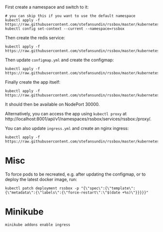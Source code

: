 First create a namespace and switch to it:
```
# you can skip this if you want to use the default namespace
kubectl apply -f https://raw.githubusercontent.com/stefansundin/rssbox/master/kubernetes/namespace.yml
kubectl config set-context --current --namespace=rssbox
```

Then create the redis service:
```
kubectl apply -f https://raw.githubusercontent.com/stefansundin/rssbox/master/kubernetes/redis.yml
```

Then update `configmap.yml` and create the configmap:
```
kubectl apply -f https://raw.githubusercontent.com/stefansundin/rssbox/master/kubernetes/configmap.yml
```

Finally create the app itself:
```
kubectl apply -f https://raw.githubusercontent.com/stefansundin/rssbox/master/kubernetes/rssbox.yml
```

It should then be available on NodePort 30000.

Alternatively, you can access the app using `kubectl proxy` at http://localhost:8001/api/v1/namespaces/rssbox/services/rssbox:/proxy/.

You can also update `ingress.yml` and create an nginx ingress:
```
kubectl apply -f https://raw.githubusercontent.com/stefansundin/rssbox/master/kubernetes/ingress.yml
```

# Misc

To force pods to be recreated, e.g. after updating the configmap, or to deploy the latest docker image, run:
```
kubectl patch deployment rssbox -p "{\"spec\":{\"template\":{\"metadata\":{\"labels\":{\"force-restart\":\"$(date +%s)\"}}}}}"
```

# Minikube

```
minikube addons enable ingress
```
